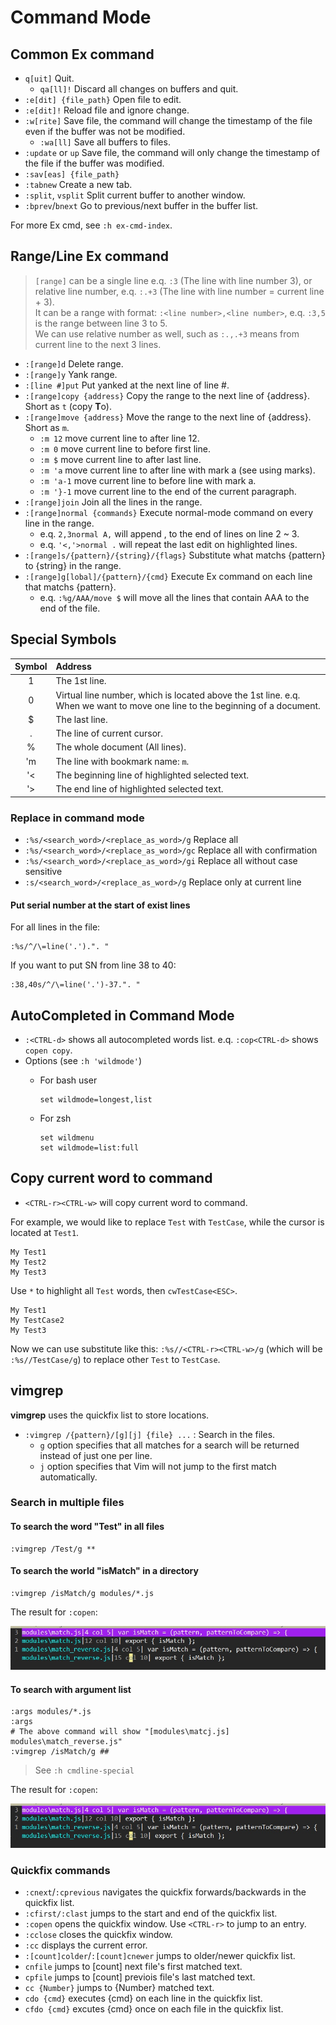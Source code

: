 # Command Mode

## Common Ex command

- `q[uit]` Quit.
  - `qa[ll]!` Discard all changes on buffers and quit. 
- `:e[dit] {file_path}` Open file to edit.
- `:e[dit]!` Reload file and ignore change. 
- `:w[rite]` Save file, the command will change the timestamp of the file even if the buffer was not be modified.
  - `:wa[ll]` Save all buffers to files.
- `:update` or `up` Save file, the command will only change the timestamp of the file if the buffer was modified. 
- `:sav[eas] {file_path}`
- `:tabnew` Create a new tab.
- `:split`, `vsplit` Split current buffer to another window.
- `:bprev`/`bnext` Go to previous/next buffer in the buffer list.

For more Ex cmd, see `:h ex-cmd-index`.


## Range/Line Ex command

> `[range]` can be a single line e.q. `:3` (The line with line number 3), or relative line number, e.q. `:.+3` (The line with line number = current line + 3). <br />
> It can be a range with format: `:<line number>,<line number>`, e.q. `:3,5` is the range between line 3 to 5. <br />
> We can use relative number as well, such as `:.,.+3` means from current line to the next 3 lines.


- `:[range]d` Delete range.
- `:[range]y` Yank range.
- `:[line #]put` Put yanked at the next line of line #.
- `:[range]copy {address}` Copy the range to the next line of {address}. Short as `t` (copy **T**o).
- `:[range]move {address}` Move the range to the next line of {address}. Short as `m`.
  - `:m 12` move current line to after line 12.
  - `:m 0` move current line to before first line.
  - `:m $` move current line to after last line.
  - `:m 'a` move current line to after line with mark a (see using marks).
  - `:m 'a-1` move current line to before line with mark a.
  - `:m '}-1` move current line to the end of the current paragraph.
- `:[range]join` Join all the lines in the range.
- `:[range]normal {commands}` Execute normal-mode command on every line in the range.
  - e.q. `2,3normal A,` will append , to the end of lines on line 2 ~ 3.
  - e.q. `'<,'>normal .` will repeat the last edit on highlighted lines.
- `:[range]s/{pattern}/{string}/{flags}` Substitute what matchs {pattern} to {string} in the range.
- `:[range]g[lobal]/{pattern}/{cmd}` Execute Ex command on each line that matchs {pattern}.
  - e.q. `:%g/AAA/move $` will move all the lines that contain AAA to the end of the file.


## Special Symbols

| Symbol | Address |
|:------:|:--------|
| 1 | The 1st line. |
| 0 | Virtual line number, which is located above the 1st line. e.q. When we want to move one line to the beginning of a document. |
| $ | The last line. |
| . | The line of current cursor. |
| % | The whole document (All lines). |
| 'm | The line with bookmark name: `m`. |
| '< | The beginning line of highlighted selected text. |  
| '> | The end line of highlighted selected text. |


### Replace in command mode

- `:%s/<search_word>/<replace_as_word>/g` Replace all
- `:%s/<search_word>/<replace_as_word>/gc` Replace all with confirmation
- `:%s/<search_word>/<replace_as_word>/gi` Replace all without case sensitive
- `:s/<search_word>/<replace_as_word>/g` Replace only at current line

#### Put serial number at the start of exist lines

For all lines in the file:

```
:%s/^/\=line('.').". "
```

If you want to put SN from line 38 to 40:

```
:38,40s/^/\=line('.')-37.". "
```




## AutoCompleted in Command Mode

- `:<CTRL-d>` shows all autocompleted words list. e.q. `:cop<CTRL-d>` shows `copen copy`.
- Options (see `:h 'wildmode'`)
  - For bash user

    ```
    set wildmode=longest,list
    ```

  - For zsh
    
    ```
    set wildmenu
    set wildmode=list:full
    ```

## Copy current word to command

- `<CTRL-r><CTRL-w>` will copy current word to command.

For example, we would like to replace `Test` with `TestCase`, while the cursor is located at `Test1`.

```
My Test1
My Test2
My Test3
```

Use `*` to highlight all `Test` words, then `cwTestCase<ESC>`.

```
My Test1
My TestCase2
My Test3
```

Now we can use substitute like this: `:%s//<CTRL-r><CTRL-w>/g` (which will be `:%s//TestCase/g`) to replace other `Test` to `TestCase`.



## vimgrep

**vimgrep** uses the quickfix list to store locations.


- `:vimgrep /{pattern}/[g][j] {file} ...` : Search in the files.
  - `g` option specifies that all matches for a search will be returned instead of just one per line.
  - `j` option specifies that Vim will not jump to the first match automatically.


### Search in multiple files

#### To search the word "Test" in all files

```
:vimgrep /Test/g **
```

#### To search the world "isMatch" in a directory

```
:vimgrep /isMatch/g modules/*.js
```

The result for `:copen`:

![](assets/vimgrep-mfile.jpg)



#### To search with argument list

```
:args modules/*.js
:args
# The above command will show "[modules\matcj.js]   modules\match_reverse.js"
:vimgrep /isMatch/g ##
```

> See `:h cmdline-special`

The result for `:copen`:

![](assets/vimgrep-mfile.jpg)




### Quickfix commands

- `:cnext`/`:cprevious` navigates the quickfix forwards/backwards in the quickfix list.
- `:cfirst/:clast` jumps to the start and end of the quickfix list.
- `:copen` opens the quickfix window. Use `<CTRL-r>` to jump to an entry.
- `:cclose` closes the quickfix window.
- `:cc` displays the current error.
- `:[count]colder`/`:[count]cnewer` jumps to older/newer quickfix list.
- `cnfile` jumps to [count] next file's first matched text.
- `cpfile` jumps to [count] previois file's last matched text.
- `cc {Number}` jumps to {Number} matched text.
- `cdo {cmd}` executes {cmd} on each line in the quickfix list.
- `cfdo {cmd}` excutes {cmd} once on each file in the quickfix list.


